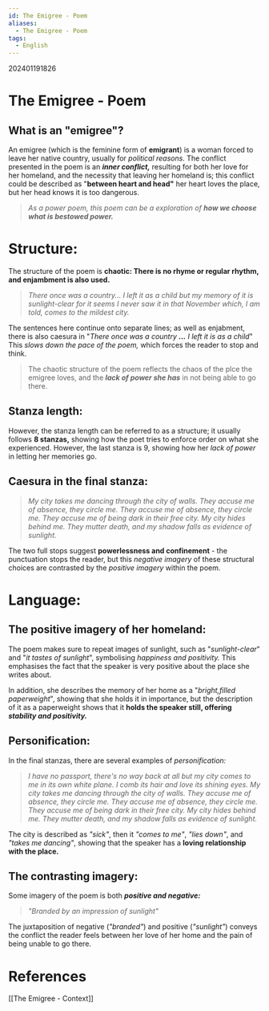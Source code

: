 ```yaml
---
id: The Emigree - Poem
aliases:
  - The Emigree - Poem
tags:
  - English
---
```

202401191826
# The Emigree - Poem

## What is an "emigree"?

An emigree (which is the feminine form of **emigrant**) is a woman forced to leave her native country, usually for *political reasons.* The conflict presented in the poem is an ***inner conflict,*** resulting for both her love for her homeland, and the necessity that leaving her homeland is; this conflict could be described as "**between heart and head"** her heart loves the place, but her head knows it is too dangerous.

>*As a power poem, this poem can be a exploration of **how we choose what is bestowed power.*** 

# Structure:

The structure of the poem is **chaotic: There is no rhyme or regular rhythm, and enjambment is also used.** 

>*There once was a country... I left it as a child* 
>*but my memory of it is sunlight-clear* 
>*for it seems I never saw it in that November* 
>*which, I am told, comes to the mildest city.* 

The sentences here continue onto separate lines; as well as enjabment, there is also caesura in "*There once was a country **...** I left it is as a child*" This *slows down the pace of the poem,* which forces the reader to stop and think.

>The chaotic structure of the poem reflects the chaos of the plce the emigree loves, and the ***lack of power she has*** in not being able to go there.

## Stanza length:

However, the stanza length can be referred to as a structure; it usually follows **8 stanzas,** showing how the poet tries to enforce order on what she experienced. However, the last stanza is 9, showing how her *lack of power* in letting her memories go. 

## Caesura in the final stanza:

>*My city takes me dancing through the city*
>*of walls. They accuse me of absence, they circle me.* 
>*They accuse me of absence, they circle me.* 
>*They accuse me of being dark in their free city.* 
>*My city hides behind me. They mutter death,* 
>*and my shadow falls as evidence of sunlight.* 

The two full stops suggest **powerlessness and confinement** - the punctuation stops the reader, but this *negative imagery* of these structural choices are contrasted by the *positive imagery* within the poem.

# Language:

## The positive imagery of her homeland:

The poem makes sure to repeat images of sunlight, such as "*sunlight-clear*" and "*it tastes of sunlight*", symbolising *happiness and positivity.* This emphasises the fact that the speaker is very positive about the place she writes about.

In addition, she describes the memory of her home as a "*bright,filled paperweight*", showing that she holds it in importance, but the description of it as a paperweight shows that it **holds the speaker still, offering *stability and positivity.*** 

## Personification:

In the final stanzas, there are several examples of *personification:* 

>*I have no passport, there's no way back at all* 
>*but my city comes to me in its own white plane.* 
>*I comb its hair and love its shining eyes.* 
>*My city takes me dancing through the city*
>*of walls. They accuse me of absence, they circle me.* 
>*They accuse me of absence, they circle me.* 
>*They accuse me of being dark in their free city.* 
>*My city hides behind me. They mutter death,* 
>*and my shadow falls as evidence of sunlight.* 

The city is described as *"sick"*, then it *"comes to me"*, *"lies down"*, and *"takes me dancing"*, showing that the speaker has a **loving relationship with the place.** 

## The contrasting imagery:

Some imagery of the poem is both ***positive and negative:*** 

>*"Branded by an impression of sunlight"* 

The juxtaposition of negative (*"branded"*) and positive (*"sunlight"*) conveys the conflict the reader feels between her love of her home and the pain of being unable to go there.


# **References**
[[The Emigree - Context]]
